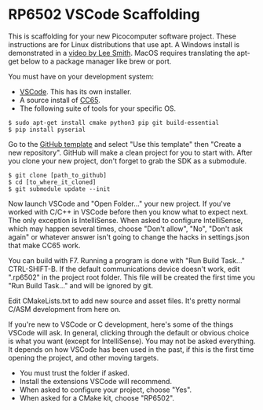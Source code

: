 # RP6502 VSCode Scaffolding

This is scaffolding for your new Picocomputer software project. These
instructions are for Linux distributions that use apt. A Windows install is
demonstrated in a [video by Lee Smith](https://www.youtube.com/watch?v=zJpz16XDL9c&t=1535s).
MacOS requires translating the apt-get below to a package manager like brew or port.


You must have on your development system:
 * [VSCode](https://code.visualstudio.com/). This has its own installer.
 * A source install of [CC65](https://github.com/picocomputer/cc65).
 * The following suite of tools for your specific OS.
```
$ sudo apt-get install cmake python3 pip git build-essential
$ pip install pyserial
```

Go to the [GitHub template](https://github.com/picocomputer/rp6502-vscode) and
select "Use this template" then "Create a new repository". GitHub will make a
clean project for you to start with. After you clone your new project, don't
forget to grab the SDK as a submodule.

```
$ git clone [path_to_github]
$ cd [to_where_it_cloned]
$ git submodule update --init
```

Now launch VSCode and "Open Folder..." your new project. If you've worked with
C/C++ in VSCode before then you know what to expect next. The only exception
is IntelliSense. When asked to configure IntelliSense, which may happen
several times, choose "Don't allow", "No", "Don't ask again" or whatever
answer isn't going to change the hacks in settings.json that make CC65 work.

You can build with F7. Running a program is done with "Run Build Task..."
CTRL-SHIFT-B. If the default communications device doesn't work, edit ".rp6502"
in the project root folder. This file will be created the first time you
"Run Build Task..." and will be ignored by git.

Edit CMakeLists.txt to add new source and asset files. It's
pretty normal C/ASM development from here on.

If you're new to VSCode or C development, here's some of the things VSCode
will ask. In general, clicking through the default or obvious choice is what
you want (except for IntelliSense). You may not be asked everything. It
depends on how VSCode has been used in the past, if this is the first time
opening the project, and other moving targets.

 * You must trust the folder if asked.
 * Install the extensions VSCode will recommend.
 * When asked to configure your project, choose "Yes".
 * When asked for a CMake kit, choose "RP6502".
